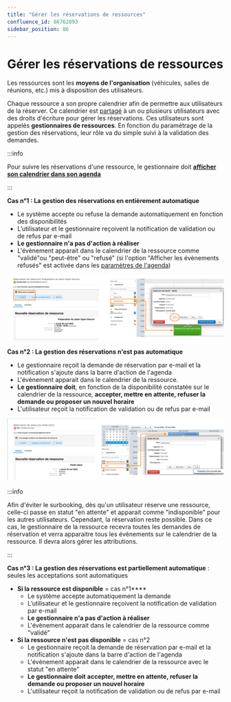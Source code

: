 ```yaml
---
title: "Gérer les réservations de ressources"
confluence_id: 86762893
sidebar_position: 86
---
```

# Gérer les réservations de ressources


Les ressources sont les **moyens de l'organisation** (véhicules, salles de réunions, etc.) mis à disposition des utilisateurs.

Chaque ressource a son propre calendrier afin de permettre aux utilisateurs de la réserver. 
Ce calendrier est [partagé](https://forge.bluemind.net/confluence/display/DA/.Partager+un+calendrier+vBM-4#id-.PartageruncalendriervBM4-Partageruncalendriereninternepartageinterne) à un ou plusieurs utilisateurs avec des droits d'écriture pour gérer les réservations. Ces utilisateurs sont appelés **gestionnaires de ressources**. 
En fonction du paramétrage de la gestion des réservations, leur rôle va du simple suivi à la validation des demandes.


:::info

Pour suivre les réservations d'une ressource, le gestionnaire doit **[afficher son calendrier dans son agenda](/Guide_de_l_utilisateur/L_agenda_4.7/Afficher_plusieurs_calendriers/)**

:::


****Cas n°1** : La gestion des réservations en entièrement automatique**

- Le système accepte ou refuse la demande automatiquement en fonction des disponibilités
- L’utilisateur et le gestionnaire reçoivent la notification de validation ou de refus par e-mail
- **Le gestionnaire ****n'a pas d'action à réaliser******
- L'évènement apparait dans le calendrier de la ressource comme "validé"ou "peut-être" ou "refusé" (si l'option "Afficher les évènements refusés" est activée dans les [paramètres de l'agenda](/Guide_de_l_utilisateur/L_agenda_4.7/Paramétrer_l_agenda/))


![](../../attachments/86762893/86764790.png)


****Cas n°2** : La gestion des réservations n'est pas automatique**

- Le gestionnaire reçoit la demande de réservation par e-mail et la notification s'ajoute dans la barre d'action de l'agenda
- L'évènement apparait dans le calendrier de la ressource.
- **Le gestionnaire doit**, en fonction de la disponibilité constatée sur le calendrier de la ressource, **accepter, mettre en attente, refuser la demande ou proposer un nouvel horaire**
- L'utilisateur reçoit la notification de validation ou de refus par e-mail


**![](../../attachments/86762893/86764789.png)**


:::info

Afin d'éviter le surbooking, dès qu'un utilisateur réserve une ressource, celle-ci passe en statut "en attente" et apparait comme "indisponible" pour les autres utilisateurs. Cependant, la réservation reste possible. Dans ce cas, le gestionnaire de la ressource recevra toutes les demandes de réservation et verra apparaitre tous les évènements sur le calendrier de la ressource. Il devra alors gérer les attributions.

:::


****Cas n°3** : La gestion des réservations est partiellement automatique** : seules les acceptations sont automatiques

- **Si la ressource est disponible** = cas n°1****
    - Le système accepte automatiquement la demande
    - L’utilisateur et le gestionnaire reçoivent la notification de validation par e-mail
    - **Le gestionnaire ****n'a pas d'action à réaliser******
    - L'évènement apparait dans le calendrier de la ressource comme "validé"
- **Si la ressource n'est pas disponible** = cas n°2
    - Le gestionnaire reçoit la demande de réservation par e-mail et la notification s'ajoute dans la barre d'action de l'agenda
    - L'évènement apparait dans le calendrier de la ressource avec le statut "en attente"
    - **Le gestionnaire doit** **accepter, mettre en attente, refuser la demande ou proposer un nouvel horaire**
    - L'utilisateur reçoit la notification de validation ou de refus par e-mail


